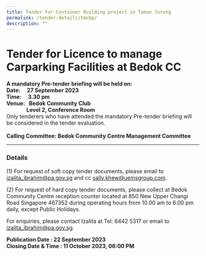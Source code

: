 ```yaml
---
title: Tender for Container Building project in Taman Jurong
permalink: /tender-details/tmcbp/
description: ""
---
```

Tender for Licence to manage Carparking Facilities at Bedok CC
==============================================================


**A mandatory Pre-tender briefing will be held on: <br>
Date:  27 September 2023 <br>
Time:  3.30 pm <br>
Venue:  Bedok Community Club <br>    &nbsp;Level 2, Conference Room** <br>
Only tenderers who have attended the mandatory Pre-tender briefing will be considered in the tender evaluation. <br>
<br>**Calling Committee: Bedok Community Centre Management Committee**

* * *

### Details
(1) For request of soft copy tender documents, please email to izalita_ibrahim@pa.gov.sg and cc sally.khew@uemsgroup.com. <br>
  
(2) For request of hard copy tender documents, please collect at Bedok Community Centre reception counter located at 850 New Upper Changi Road Singapore 467352 during operating hours from 10.00 am to 6.00 pm daily, except Public Holidays.

  

For enquiries, please contact Izalita at Tel: 6442 5317 or email to izalita_ibrahim@pa.gov.sg.


**Publication Date : 22 September 2023** <br>
**Closing Date &amp; Time : 11 October 2023, 06:00 PM**
